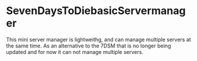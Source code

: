 # SevenDaysToDiebasicServermanager

This mini server manager is lightweithg, and can manage multiple servers at the same time. As an alternative to the 7DSM that is no longer being updated and for now it can not manage multiple servers.

